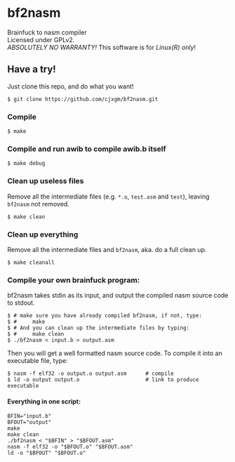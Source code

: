 # bf2nasm
Brainfuck to nasm compiler<br>
Licensed under GPLv2.<br>
*ABSOLUTELY NO WARRANTY!*
This software is for *Linux(R) only*!

## Have a try!
Just clone this repo, and do what you want!

	$ git clone https://github.com/cjxgm/bf2nasm.git

### Compile

	$ make

### Compile and run awib to compile awib.b itself

	$ make debug

### Clean up useless files
Remove all the intermediate files (e.g. `*.o`, `test.asm` and `test`),
leaving `bf2nasm` not removed.

	$ make clean

### Clean up everything
Remove all the intermediate files and `bf2nasm`, aka. do a full clean up.

	$ make cleanall

### Compile your own brainfuck program:
bf2nasm takes stdin as its input, and output the compiled nasm source
code to stdout.

	$ # make sure you have already compiled bf2nasm, if not, type:
	$ #		make
	$ # And you can clean up the intermediate files by typing:
	$ #		make clean
	$ ./bf2nasm < input.b > output.asm

Then you will get a well formatted nasm source code. To compile it
into an executable file, type:

	$ nasm -f elf32 -o output.o output.asm		# compile
	$ ld -o output output.o						# link to produce executable

#### Everything in one script:

	BFIN="input.b"
	BFOUT="output"
	make
	make clean
	./bf2nasm < "$BFIN" > "$BFOUT.asm"
	nasm -f elf32 -o "$BFOUT.o" "$BFOUT.asm"
	ld -o "$BFOUT" "$BFOUT.o"

<!-- vim: ts=4 sw=4 sts=0 noet fenc=utf-8
-->

